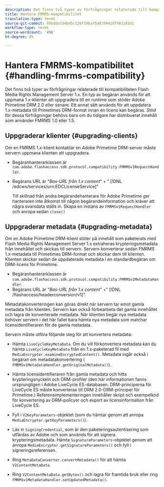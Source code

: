 ```yaml
---
description: Det finns två typer av förfrågningar relaterade till kompatibiliteten Flash Media Rights Management Server 1.x. En typ av begäran används för att uppmana 1.x-klienter att uppgradera till en runtime som stöder Adobe Primetime DRM 2.0 eller senare. Ett annat sätt används för att uppdatera 1.x-metadata till Primetimes DRM-format innan en licens kan begäras. Stöd för dessa förfrågningar behövs bara om du tidigare har distribuerat innehåll som använder FMRMS 1.0 eller 1.5.
title: Hantera FMRMS-kompatibilitet
translation-type: tm+mt
source-git-commit: 89bdda1d4bd5c126f19ba75a819942df901183d1
workflow-type: tm+mt
source-wordcount: '496'
ht-degree: 0%

---
```



# Hantera FMRMS-kompatibilitet {#handling-fmrms-compatibility}

Det finns två typer av förfrågningar relaterade till kompatibiliteten Flash Media Rights Management Server 1.x. En typ av begäran används för att uppmana 1.x-klienter att uppgradera till en runtime som stöder Adobe Primetime DRM 2.0 eller senare. Ett annat sätt används för att uppdatera 1.x-metadata till Primetimes DRM-format innan en licens kan begäras. Stöd för dessa förfrågningar behövs bara om du tidigare har distribuerat innehåll som använder FMRMS 1.0 eller 1.5.

## Uppgraderar klienter {#upgrading-clients}

Om en FMRMS 1.x-klient kontaktar en Adobe Primetime DRM-server måste servern uppmana klienten att uppgradera.

* Begäranhanterarklassen är `com.adobe.flashaccess.sdk.protocol.compatibility.FMRMSv1RequestHandler`.
* Begärans URL är &quot;*Bas-URL från 1.x content*&quot; + &quot; [!DNL /edcws/services/urn:EDCLicenseService]&quot;

   Till skillnad från andra begärandehanterare för Adobe Primetime ger hanteraren inte åtkomst till någon begärandeinformation och kräver att några svarsdata ställs in. Skapa en instans av `FMRMSv1RequestHandler` och anropa sedan `close()`

## Uppgraderar metadata {#upgrading-metadata}

Om en Adobe Primetime DRM-klient stöter på innehåll som paketerats med Flash Media Rights Management Server 1.x extraheras krypteringsmetadata från innehållet och skickas till servern. Servern konverterar sedan FMRMS 1.x-metadata till Primetimes DRM-format och skickar dem till klienten. Klienten skickar sedan de uppdaterade metadata i en standardbegäran om DRM-licens för Primetime.

* Begäranhanterarklassen är `com.adobe.flashaccess.sdk.protocol.compatibility.FMRMSv1MetadataHandler`.
* Begärans URL är &quot;*Bas-URL från 1.x content*&quot; +&quot; [!DNL /flashaccess/headerconversion/v1]&quot;.

Metadatakonverteringen kan göras direkt när servern tar emot gamla metadata från klienten. Servern kan också förbearbeta det gamla innehållet och lagra de konverterade metadata. När klienten begär nya metadata behöver servern i det här fallet bara hämta nya metadata som matchar licensidentifieraren för de gamla metadata.

Servern måste utföra följande steg för att konvertera metadata:

* Hämta `LiveCycleKeyMetaData`. Om du vill förkonvertera metadata kan du hämta `LiveCycleKeyMetaData` från en 1.x-paketerad fil med `MediaEncrypter.examineEncryptedContent()`. Metadata ingår också i begäran om metadatakonvertering ( `FMRMSv1MetadataHandler.getOriginalMetadata()`).

* Hämta licensidentifieraren från gamla metadata och hitta krypteringsnyckeln och DRM-profiler (den här informationen fanns ursprungligen i Adobe LiveCycle ES-databasen. DRM-principerna för LiveCycle ES måste konverteras till DRM 2.0-DRM-principer för Primetime.) Referensimplementeringen innehåller skript och exempelkod för konvertering av DRM-policyer och export av licensinformation från LiveCycle ES.
* Fyll i `V2KeyParameters`-objektet (som du hämtar genom att anropa `MediaEncrypter.getKeyParameters()`).

* Läs in `SigningCredential`, som är den paketeringsautentisering som utfärdas av Adobe och som används för att signera krypteringsmetadata. Hämta `SignatureParameters`-objektet genom att anropa `MediaEncrypter.getSignatureParameters()` och fyll i signeringsreferensen.

* Ring `MetaDataConverter.convertMetadata()` för att hämta `V2ContentMetaData`.

* Ring `V2ContentMetaData.getBytes()` och lagra för framtida bruk eller ring `FMRMSv1MetadataHandler.setUpdatedMetadata()`.